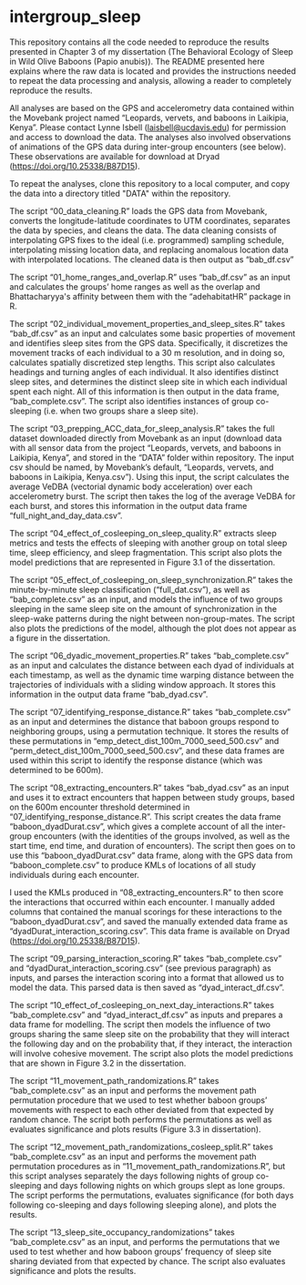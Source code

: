 # intergroup_sleep

This repository contains all the code needed to reproduce the results presented in Chapter 3 of my dissertation (The Behavioral Ecology of Sleep in Wild Olive Baboons (Papio anubis)). The README presented here explains where the raw data is located and provides the instructions needed to repeat the data processing and analysis, allowing a reader to completely reproduce the results.

All analyses are based on the GPS and accelerometry data contained within the Movebank project named “Leopards, vervets, and baboons in Laikipia, Kenya”. Please contact Lynne Isbell (laisbell@ucdavis.edu) for permission and access to download the data. The analyses also involved observations of animations of the GPS data during inter-group encounters (see below). These observations are available for download at Dryad (https://doi.org/10.25338/B87D15).

To repeat the analyses, clone this repository to a local computer, and copy the data into a directory titled "DATA" within the repository.


The script “00_data_cleaning.R” loads the GPS data from Movebank, converts the longitude-latitude coordinates to UTM coordinates, separates the data by species, and cleans the data. The data cleaning consists of interpolating GPS fixes to the ideal (i.e. programmed) sampling schedule, interpolating missing location data, and replacing anomalous location data with interpolated locations. The cleaned data is then output as “bab_df.csv”

The script “01_home_ranges_and_overlap.R” uses “bab_df.csv” as an input and calculates the groups’ home ranges as well as the overlap and Bhattacharyya's affinity between them with the “adehabitatHR” package in R. 

The script “02_individual_movement_properties_and_sleep_sites.R” takes “bab_df.csv” as an input and calculates some basic properties of movement and identifies sleep sites from the GPS data. Specifically, it discretizes the movement tracks of each individual to a 30 m resolution, and in doing so, calculates spatially discretized step lengths. This script also calculates headings and turning angles of each individual. It also identifies distinct sleep sites, and determines the distinct sleep site in which each individual spent each night. All of this information is then output in the data frame, “bab_complete.csv”.  The script also identifies instances of group co-sleeping (i.e. when two groups share a sleep site).

The script “03_prepping_ACC_data_for_sleep_analysis.R” takes the full dataset downloaded directly from Movebank as an input (download data with all sensor data from the project “Leopards, vervets, and baboons in Laikipia, Kenya”, and stored in the “DATA” folder within repository. The input csv should be named, by Movebank’s default, “Leopards, vervets, and baboons in Laikipia, Kenya.csv”). Using this input, the script calculates the average VeDBA (vectorial dynamic body acceleration) over each accelerometry burst. The script then takes the log of the average VeDBA for each burst, and stores this information in the output data frame “full_night_and_day_data.csv”. 

The script “04_effect_of_cosleeping_on_sleep_quality.R” extracts sleep metrics and tests the effects of sleeping with another group on total sleep time, sleep efficiency, and sleep fragmentation. This script also plots the model predictions that are represented in Figure 3.1 of the dissertation.

The script “05_effect_of_cosleeping_on_sleep_synchronization.R” takes the minute-by-minute sleep classification (“full_dat.csv”), as well as “bab_complete.csv” as an input, and models the influence of two groups sleeping in the same sleep site on the amount of synchronization in the sleep-wake patterns during the night between non-group-mates. The script also plots the predictions of the model, although the plot does not appear as a figure in the dissertation.

The script “06_dyadic_movement_properties.R” takes “bab_complete.csv” as an input and calculates the distance between each dyad of individuals at each timestamp, as well as the dynamic time warping distance between the trajectories of individuals with a sliding window approach. It stores this information in the output data frame “bab_dyad.csv”.

The script “07_identifying_response_distance.R” takes “bab_complete.csv” as an input and determines the distance that baboon groups respond to neighboring groups, using a permutation technique. It stores the results of these permutations in “emp_detect_dist_100m_7000_seed_500.csv” and “perm_detect_dist_100m_7000_seed_500.csv”, and these data frames are used within this script to identify the response distance (which was determined to be 600m).

The script “08_extracting_encounters.R” takes “bab_dyad.csv” as an input and uses it to extract encounters that happen between study groups, based on the 600m encounter threshold determined in “07_identifying_response_distance.R”. This script creates the data frame “baboon_dyadDurat.csv”, which gives a complete account of all the inter-group encounters (with the identities of the groups involved, as well as the start time, end time, and duration of encounters). The script then goes on to use this “baboon_dyadDurat.csv” data frame, along with the GPS data from “baboon_complete.csv” to produce KMLs of locations of all study individuals during each encounter.

I used the KMLs produced in “08_extracting_encounters.R” to then score the interactions that occurred within each encounter. I manually added columns that contained the manual scorings for these interactions to the “baboon_dyadDurat.csv”, and saved the manually extended data frame as “dyadDurat_interaction_scoring.csv”. This data frame is available on Dryad (https://doi.org/10.25338/B87D15).

The script “09_parsing_interaction_scoring.R”  takes “bab_complete.csv” and “dyadDurat_interaction_scoring.csv” (see previous paragraph) as inputs, and parses the interaction scoring into a format that allowed us to model the data. This parsed data is then saved as “dyad_interact_df.csv”.

The script “10_effect_of_cosleeping_on_next_day_interactions.R” takes “bab_complete.csv” and “dyad_interact_df.csv” as inputs and prepares a data frame for modelling. The script then models the influence of two groups sharing the same sleep site on the probability that they will interact the following day and on the probability that, if they interact, the interaction will involve cohesive movement. The script also plots the model predictions that are shown in Figure 3.2 in the dissertation.

The script “11_movement_path_randomizations.R” takes “bab_complete.csv” as an input and performs the movement path permutation procedure that we used to test whether baboon groups’ movements with respect to each other deviated from that expected by random chance. The script both performs the permutations as well as evaluates significance and plots results (Figure 3.3 in dissertation).

The script “12_movement_path_randomizations_cosleep_split.R” takes “bab_complete.csv” as an input and performs the movement path permutation procedures as in “11_movement_path_randomizations.R”, but this script analyses separately the days following nights of group co-sleeping and days following nights on which groups slept as lone groups. The script performs the permutations, evaluates significance (for both days following co-sleeping and days following sleeping alone), and plots the results.

The script “13_sleep_site_occupancy_randomizations” takes “bab_complete.csv” as an input, and performs the permutations that we used to test whether and how baboon groups’ frequency of sleep site sharing deviated from that expected by chance. The script also evaluates significance and plots the results. 





